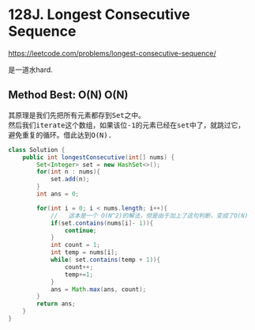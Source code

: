 # 128J. Longest Consecutive Sequence
https://leetcode.com/problems/longest-consecutive-sequence/

是一道水hard.
## Method Best: O(N) O(N)
<pre>
其原理是我们先把所有元素都存到Set之中。
然后我们iterate这个数组，如果该位-1的元素已经在set中了，就跳过它，
避免重复的循环。借此达到O(N).
</pre>
```Java
class Solution {
    public int longestConsecutive(int[] nums) {
        Set<Integer> set = new HashSet<>();
        for(int n : nums){
            set.add(n);
        }
        int ans = 0;

        for(int i = 0; i < nums.length; i++){
            //   这本是一个 O(N^2)的解法，但是由于加上了这句判断，变成了O(N)
            if(set.contains(nums[i]- 1)){
                continue;
            }
            int count = 1;
            int temp = nums[i];
            while( set.contains(temp + 1)){
                count++;
                temp+=1;
            }
            ans = Math.max(ans, count);
        }
        return ans;
    }
}
```
